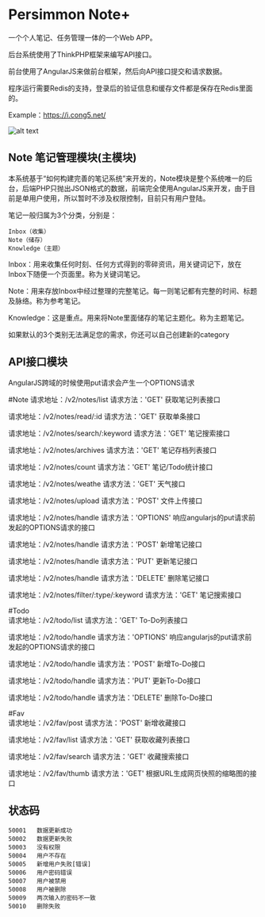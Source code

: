 # Persimmon Note+

一个个人笔记、任务管理一体的一个Web APP。

后台系统使用了ThinkPHP框架来编写API接口。

前台使用了AngularJS来做前台框架，然后向API接口提交和请求数据。

程序运行需要Redis的支持，登录后的验证信息和缓存文件都是保存在Redis里面的。

Example：https://i.cong5.net/

![alt text](https://i.cong5.net/Public/browser/images/20151005175200.png)

## Note 笔记管理模块(主模块)

本系统基于“如何构建完善的笔记系统”来开发的，Note模块是整个系统唯一的后台，后端PHP只抛出JSON格式的数据，前端完全使用AngularJS来开发，由于目前是单用户使用，所以暂时不涉及权限控制，目前只有用户登陆。

笔记一般归属为3个分类，分别是：

	Inbox（收集）
	Note（储存）
	Knowledge（主题）
	
Inbox：用来收集任何时刻、任何方式得到的零碎资讯，用关键词记下，放在Inbox下随便一个页面里。称为关键词笔记。

Note：用来存放Inbox中经过整理的完整笔记。每一则笔记都有完整的时间、标题及脉络。称为参考笔记。

Knowledge：这是重点。用来将Note里面储存的笔记主题化。称为主题笔记。

如果默认的3个类别无法满足您的需求，你还可以自己创建新的category

## API接口模块


AngularJS跨域的时候使用put请求会产生一个OPTIONS请求

#Note
请求地址：/v2/notes/list                     请求方法：'GET'         获取笔记列表接口

请求地址：/v2/notes/read/:id                 请求方法：'GET'         获取单条接口

请求地址：/v2/notes/search/:keyword          请求方法：'GET'         笔记搜索接口

请求地址：/v2/notes/archives                 请求方法：'GET'         笔记存档列表接口

请求地址：/v2/notes/count                    请求方法：'GET'         笔记/Todo统计接口

请求地址：/v2/notes/weathe                   请求方法：'GET'         天气接口

请求地址：/v2/notes/upload                   请求方法：'POST'        文件上传接口

请求地址：/v2/notes/handle                   请求方法：'OPTIONS'     响应angularjs的put请求前发起的OPTIONS请求的接口

请求地址：/v2/notes/handle                   请求方法：'POST'        新增笔记接口

请求地址：/v2/notes/handle                   请求方法：'PUT'         更新笔记接口

请求地址：/v2/notes/handle                   请求方法：'DELETE'      删除笔记接口

请求地址：/v2/notes/filter/:type/:keyword    请求方法：'GET'         笔记搜索接口

#Todo           
请求地址：/v2/todo/list                      请求方法：'GET'         To-Do列表接口

请求地址：/v2/todo/handle                    请求方法：'OPTIONS'     响应angularjs的put请求前发起的OPTIONS请求的接口

请求地址：/v2/todo/handle                    请求方法：'POST'        新增To-Do接口

请求地址：/v2/todo/handle                    请求方法：'PUT'         更新To-Do接口

请求地址：/v2/todo/handle                    请求方法：'DELETE'      删除To-Do接口

#Fav            
请求地址：/v2/fav/post                       请求方法：'POST'        新增收藏接口

请求地址：/v2/fav/list                       请求方法：'GET'         获取收藏列表接口

请求地址：/v2/fav/search                     请求方法：'GET'         收藏搜索接口

请求地址：/v2/fav/thumb                      请求方法：'GET'         根据URL生成网页快照的缩略图的接口



## 状态码

    50001   数据更新成功
    50002   数据更新失败
    50003   没有权限
    50004   用户不存在
    50005   新增用户失败[错误]
    50006   用户密码错误
    50007   用户被禁用
    50008   用户被删除
    50009   两次输入的密码不一致
    50010   删除失败

